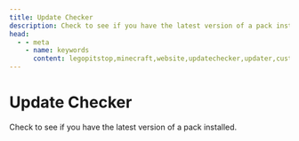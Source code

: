 ```yaml
---
title: Update Checker
description: Check to see if you have the latest version of a pack installed.
head:
  - - meta
    - name: keywords
      content: legopitstop,minecraft,website,updatechecker,updater,customizable,free,premium,json
---
```


# Update Checker

Check to see if you have the latest version of a pack installed.
